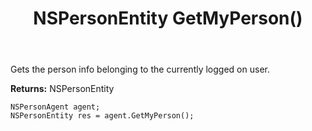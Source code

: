 ﻿---
uid: crmscript_ref_NSPersonAgent_GetMyPerson
title: NSPersonEntity GetMyPerson()
intellisense: NSPersonAgent.GetMyPerson
keywords: NSPersonAgent, GetMyPerson
so.topic: reference
---

Gets the person info belonging to the currently logged on user.


**Returns:** NSPersonEntity

```crmscript
NSPersonAgent agent;
NSPersonEntity res = agent.GetMyPerson();
```

